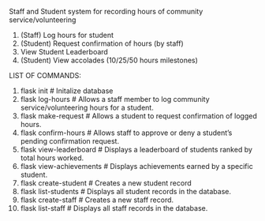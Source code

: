 Staff and Student system for recording hours of community service/volunteering 
1. (Staff) Log hours for student
2. (Student) Request confirmation of hours (by staff)
3. View Student Leaderboard
4. (Student) View accolades (10/25/50 hours milestones)


LIST OF COMMANDS:
1. flask init # Initalize database
2. flask log-hours # Allows a staff member to log community service/volunteering hours for a student.
3. flask make-request # Allows a student to request confirmation of logged hours.
4. flask confirm-hours # Allows staff to approve or deny a student’s pending confirmation request.
5. flask view-leaderboard # Displays a leaderboard of students ranked by total hours worked.
6. flask view-achievements # Displays achievements earned by a specific student.
7. flask create-student # Creates a new student record
8. flask list-students # Displays all student records in the database.
9. flask create-staff # Creates a new staff record.
10. flask list-staff # Displays all staff records in the database.
